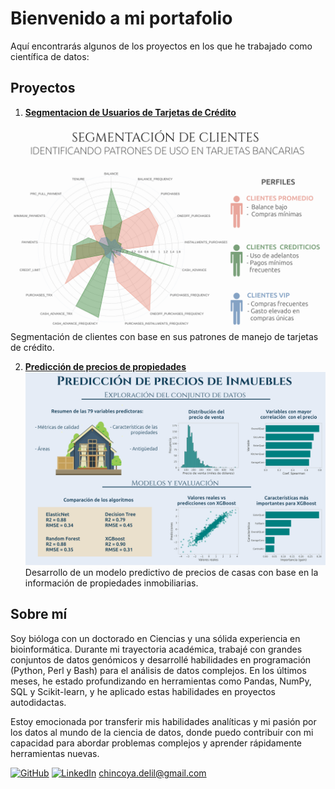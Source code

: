 # Bienvenido a mi portafolio

Aquí encontrarás algunos de los proyectos en los que he trabajado como científica de datos:

## Proyectos

1. **[Segmentacion de Usuarios de Tarjetas de Crédito](https://github.com/DelilChincoya/Segmentacion_de_clientes)**

![resumen de resultados](https://github.com/DelilChincoya/Segmentacion_de_clientes/blob/main/Imagenes/Segmentacion_resumen.png)
Segmentación de clientes con base en sus patrones de manejo de tarjetas de crédito.

2. **[Predicción de precios de propiedades](https://github.com/DelilChincoya/Prediccion_de_precios)**  
![resumen](https://github.com/DelilChincoya/Prediccion_de_precios/blob/main/Imagenes/resumen_regresion.png)
Desarrollo de un modelo predictivo de precios de casas con base en la información de propiedades inmobiliarias.

## Sobre mí

Soy bióloga con un doctorado en Ciencias y una sólida experiencia en  bioinformática. Durante mi trayectoria académica, trabajé con grandes conjuntos de datos genómicos y desarrollé habilidades en programación (Python, Perl y Bash) para el análisis de datos complejos. En los últimos meses, he estado profundizando en herramientas como Pandas, NumPy, SQL y Scikit-learn, y he aplicado estas habilidades en proyectos autodidactas.

Estoy emocionada por transferir mis habilidades analíticas y mi pasión por los datos al mundo de la ciencia de datos, donde puedo contribuir con mi capacidad para abordar problemas complejos y aprender rápidamente herramientas nuevas.


[![GitHub](https://img.shields.io/badge/GitHub-Perfil%20Principal-blue?style=for-the-badge&logo=github)](https://github.com/DelilChincoya) 
[![LinkedIn](https://img.shields.io/badge/LinkedIn-Perfil%20Profesional-blue?style=for-the-badge&logo=linkedin)](https://www.linkedin.com/in/tu-linkedin/)
[chincoya.delil@gmail.com](chincoya.delil@gmail.com)
